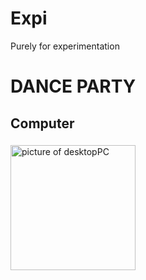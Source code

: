 # Expi
<html>
Purely for experimentation
<!DOCTYPE...HTML>
<head>
  <title>This is an Experimental DANCE PARTY webpage</title>
  <meta charset="utf-8">
  <style>
    <body>
      background-color: #e9e9e9;
      font-family: sans-serif, helvetica;
      font-weight: bold;
      font-style: italic;
      font-size: 10px;
      font-color: rgb(0, 0, 0);
      
    </body>
  </style>
  </head>
  <body>
  <h1>DANCE PARTY</h1>
  <h2>Computer</h2>
  <h3></h3>
  <p><img src="https://c1.neweggimages.com/ProductImage/83-360-015-08.jpg" alt="picture of desktopPC" width="200px"</p>
  </body>
</html>
